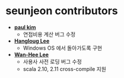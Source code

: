 # seunjeon contributors

* **[paul kim](https://bitbucket.org/paul_master/)**
  * 연접비용 계산 버그 수정
* **[Hangloug Lee](https://bitbucket.org/akaroice/)**
  * Windows OS 에서 돌아가도록 구현
* **[Wan-Hee Lee](https://bitbucket.org/whlee21/)**
  * 사용사 사전 로딩 버그 수정
  * scala 2.10, 2.11 cross-compile 지원
